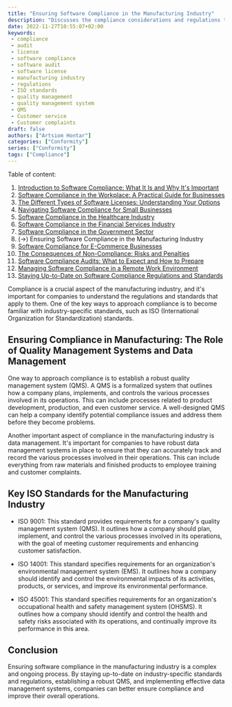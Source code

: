 ```yaml
---
title: "Ensuring Software Compliance in the Manufacturing Industry"
description: "Discusses the compliance considerations and regulations that apply to the manufacturing industry"
date: 2022-11-27T10:55:07+02:00
keywords:
 - compliance
 - audit
 - license
 - software compliance
 - software audit
 - software license
 - manufacturing industry
 - regulations
 - ISO standards
 - quality management
 - quality management system 
 - QMS
 - Customer service
 - Customer complaints
draft: false
authors: ["Artsiom Hontar"]
categories: ["Conformity"]
series: ["Conformity"]
tags: ["Compliance"]
---
```


Table of content:
1. [Introduction to Software Compliance: What It Is and Why It's Important](learnings/conformity/introduction-to-software-compliance.md)
2. [Software Compliance in the Workplace: A Practical Guide for Businesses](learnings/conformity/software-compliance-practical-guide.md)
3. [The Different Types of Software Licenses: Understanding Your Options](learnings/conformity/different-types-of-software-licenses.md)
4. [Navigating Software Compliance for Small Businesses](learnings/conformity/software-compliance-for-small-business.md)
5. [Software Compliance in the Healthcare Industry](learnings/conformity/software-compliance-for-healthcare.md)
6. [Software Compliance in the Financial Services Industry](learnings/conformity/software-compliance-for-financial-services.md)
7. [Software Compliance in the Government Sector](learnings/conformity/software-compliance-for-government-sector.md)
8. (->) Ensuring Software Compliance in the Manufacturing Industry
9. [Software Compliance for E-Commerce Businesses](learnings/conformity/software-compliance-for-e-commerce.md)
10. [The Consequences of Non-Compliance: Risks and Penalties](learnings/conformity/consequences-of-non-compliance.md)
11. [Software Compliance Audits: What to Expect and How to Prepare](learnings/conformity/software-compliance-audits.md)
12. [Managing Software Compliance in a Remote Work Environment](learnings/conformity/software-compliance-in-remote-work.md)
13. [Staying Up-to-Date on Software Compliance Regulations and Standards](learnings/conformity/staying-up-to-date-on-software-compliance.md)

Compliance is a crucial aspect of the manufacturing industry, and it's important for companies to understand the regulations and standards that apply to them. One of the key ways to approach compliance is to become familiar with industry-specific standards, such as ISO (International Organization for Standardization) standards.

## Ensuring Compliance in Manufacturing: The Role of Quality Management Systems and Data Management
One way to approach compliance is to establish a robust quality management system (QMS). A QMS is a formalized system that outlines how a company plans, implements, and controls the various processes involved in its operations. This can include processes related to product development, production, and even customer service. A well-designed QMS can help a company identify potential compliance issues and address them before they become problems.

Another important aspect of compliance in the manufacturing industry is data management. It's important for companies to have robust data management systems in place to ensure that they can accurately track and record the various processes involved in their operations. This can include everything from raw materials and finished products to employee training and customer complaints.

## Key ISO Standards for the Manufacturing Industry

- ISO 9001: This standard provides requirements for a company's quality management system (QMS). It outlines how a company should plan, implement, and control the various processes involved in its operations, with the goal of meeting customer requirements and enhancing customer satisfaction.

- ISO 14001: This standard specifies requirements for an organization's environmental management system (EMS). It outlines how a company should identify and control the environmental impacts of its activities, products, or services, and improve its environmental performance.

- ISO 45001: This standard specifies requirements for an organization's occupational health and safety management system (OHSMS). It outlines how a company should identify and control the health and safety risks associated with its operations, and continually improve its performance in this area.

## Conclusion
Ensuring software compliance in the manufacturing industry is a complex and ongoing process. By staying up-to-date on industry-specific standards and regulations, establishing a robust QMS, and implementing effective data management systems, companies can better ensure compliance and improve their overall operations.